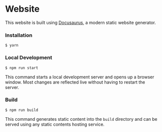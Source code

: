 # Website

This website is built using [Docusaurus](https://docusaurus.io/), a modern static website generator.

### Installation

```
$ yarn
```

### Local Development

```
$ npm run start
```

This command starts a local development server and opens up a browser window. Most changes are reflected live without having to restart the server.

### Build

```
$ npm run build
```

This command generates static content into the `build` directory and can be served using any static contents hosting service.
